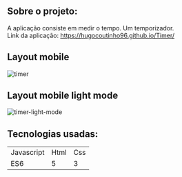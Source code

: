 
## Sobre o projeto:
A aplicação consiste em medir o tempo. Um temporizador.<br>
Link da aplicação: https://hugocoutinho96.github.io/Timer/

## Layout mobile
![timer](https://github.com/HugoCoutinho96/Timer/assets/37145647/4ac46802-2cbd-487f-ae98-c422450c5312)

## Layout mobile light mode
![timer-light-mode](https://github.com/HugoCoutinho96/Front-VideoPlayer/assets/37145647/191c0a98-81e8-426b-a5e2-b41c226c72b4)

## Tecnologias usadas:

<table>
  <tr>
    <td>Javascript</td>
    <td>Html</td>
    <td>Css</td>
  </tr>
  <tr>
    <td>ES6</td>
    <td>5</td>
    <td>3</td>
  </tr>
</table>
